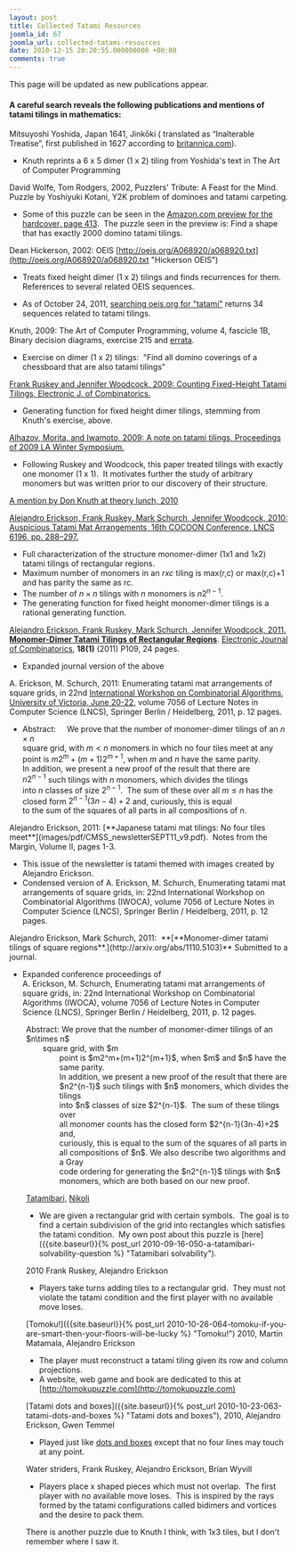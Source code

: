 ```yaml
---
layout: post
title: Collected Tatami Resources
joomla_id: 67
joomla_url: collected-tatami-resources
date: 2010-12-15 20:20:55.000000000 +00:00
comments: true
---
```


This page will be updated as new publications appear.

#### A careful search reveals the following publications and mentions of tatami tilings in mathematics:

Mitsuyoshi Yoshida, Japan 1641, Jinkōki ( translated as “Inalterable Treatise”,
first published in 1627 according to
[britannica.com](http://www.britannica.com/facts/5/536726/Mitsuyoshi-Yoshida-as-discussed-in-East-Asian-mathematics
"Britannica Jinkōki")).

*   Knuth reprints a 6 x 5 dimer (1 x 2) tiling from Yoshida's text in The Art
    of Computer Programming

David Wolfe, Tom Rodgers, 2002, Puzzlers' Tribute: A Feast for the Mind.  Puzzle
by Yoshiyuki Kotani, Y2K problem of dominoes and tatami carpeting.

*   Some of this puzzle can be seen in the
    [Amazon.com preview for the hardcover, page 413](http://www.amazon.com/Puzzlers-Tribute-Feast-David-Wolfe/dp/1568811217#reader_1568811217
    "Preview").  The puzzle seen in the preview is: Find a shape that has
    exactly 2000 domino tatami tilings.

Dean Hickerson, 2002: OEIS
[http://oeis.org/A068920/a068920.txt](http://oeis.org/A068920/a068920.txt
"Hickerson OEIS")

*   Treats fixed height dimer (1 x 2) tilings and finds recurrences for them. 
    References to several related OEIS sequences.

*   As of October 24, 2011,
    [searching oeis.org for "tatami"](http://oeis.org/search?q=tatami&sort=&language=english&go=Search
    "Search OIES for tatami") returns 34 sequences related to tatami tilings.

Knuth, 2009: The Art of Computer Programming, volume 4, fascicle 1B, Binary
decision diagrams, exercise 215 and
[errata](http://www-cs-faculty.stanford.edu/~uno/taocp.html "TAOCP Errata").

*   Exercise on dimer (1 x 2) tilings:  "Find all domino coverings of a
    chessboard that are also tatami tilings"

[Frank Ruskey and Jennifer Woodcock, 2009: Counting Fixed-Height Tatami Tilings, Electronic J. of Combinatorics.](http://webhome.cs.uvic.ca/~ruskey/Publications/Tatami/Tatami.html
"Frank's site")

*   Generating function for fixed height dimer tilings, stemming from Knuth's
    exercise, above.

[Alhazov, Morita, and Iwamoto, 2009: A note on tatami tilings, Proceedings of 2009 LA Winter Symposium.](http://www.nishizeki.ecei.tohoku.ac.jp/LA2009/proceedings_winter/02.pdf
"Alhazov, Morita, Iwamoto")

*   Following Ruskey and Woodcock, this paper treated tilings with exactly one
    monomer (1 x 1).  It motivates further the study of arbitrary monomers but
    was written prior to our discovery of their structure.

[A mention by Don Knuth at theory lunch, 2010](http://theory.stanford.edu/theory_lunch/archives/spr0910.html
"Don Knuth Theory Lunch")

[Alejandro Erickson, Frank Ruskey, Mark Schurch, Jennifer Woodcock, 2010: Auspicious Tatami Mat Arrangements, 16th COCOON Conference, LNCS 6196, pp. 288–297.](http://webhome.cs.uvic.ca/~ruskey/Publications/Tatami/TatamiMonomer.html
"Frank's site")

*   Full characterization of the structure monomer-dimer (1x1 and 1x2) tatami
    tilings of rectangular regions.
*   Maximum number of monomers in an $r x c$ tiling is max(r,c) or max(r,c)+1
    and has parity the same as rc.
*   The number of $n\times n$ tilings with $n$ monomers is $n2^{n-1}$.
*   The generating function for fixed height monomer-dimer tilings is a rational
    generating function.

[Alejandro Erickson, Frank Ruskey, Mark Schurch, Jennifer Woodcock, 2011\.](http://arxiv.org/abs/1103.3309)
[**Monomer-Dimer Tatami Tilings of Rectangular Regions**](http://www.combinatorics.org/Volume_18/PDF/v18i1p109.pdf
"Monomer-Dimer Tatami Tilings of Rectangular Regions").
[Electronic Journal of Combinatorics](http://www.combinatorics.org/ "Electronic
Journal of Combinatorics"), **18(1)** (2011) P109, 24 pages.

*   Expanded journal version of the above

A. Erickson, M. Schurch, 2011: Enumerating tatami mat arrangements of square
grids, in
22nd [International Workshop on Combinatorial Algorithms, University of Victoria, June 20-22](http://webhome.cs.uvic.ca/%7Ewendym/IWOCA/IWOCA_2011.html
"IWOCA 2011"), volume 7056 of <span class="s1">Lecture Notes in Computer Science
(LNCS)</span>, Springer Berlin / Heidelberg, 2011, p. 12 pages.

*   Abstract:     We prove that the number of monomer-dimer tilings of an $n\times n$  
    square grid, with $m<n$ monomers in which no four tiles meet at any  
    point is $m2^m+(m+1)2^{m+1}$, when $m$ and $n$ have the same parity.  
    In addition, we present a new proof of the result that there are  
    $n2^{n-1}$ such tilings with $n$ monomers, which divides the tilings  
    into $n$ classes of size $2^{n-1}$.  The sum of these over all $m\le  
    n$ has the closed form $2^{n-1}(3n-4)+2$ and, curiously, this is equal  
    to the sum of the squares of all parts in all compositions of $n$.  

<div>Alejandro Erickson, 2011:
[**Japanese tatami mat tilings: No four tiles meet**](images/pdf/CMSS_newsletterSEPT11_v9.pdf).
 Notes from the Margin, Volume II, pages 1-3.</div>

<div>

*   This issue of the newsletter is tatami themed with images created by
    Alejandro Erickson.
*   Condensed version of A. Erickson, M. Schurch, Enumerating tatami mat
    arrangements of square grids, in: 22nd International Workshop on
    Combinatorial Algorithms (IWOCA), volume 7056 of <span class="s1">Lecture
    Notes in Computer Science (LNCS)</span>, Springer Berlin / Heidelberg, 2011,
    p. 12 pages.

</div>

<div>Alejandro Erickson, Mark Schurch, 2011:  **[**Monomer-dimer tatami tilings of square regions**.](http://arxiv.org/abs/1110.5103)** Submitted to a journal.</div>

<div>

*   Expanded conference proceedings of  
    A. Erickson, M. Schurch, Enumerating tatami mat arrangements of square
    grids, in: 22nd International Workshop on Combinatorial Algorithms (IWOCA),
    volume 7056 of <span class="s1">Lecture Notes in Computer Science
    (LNCS)</span>, Springer Berlin / Heidelberg, 2011, p. 12 pages.

</div>

<div style="padding-left: 30px; ">Abstract: We prove that the number of
monomer-dimer tilings of an $n\times n$</div>

<div style="padding-left: 30px; ">

<div style="padding-left: 30px; ">square grid, with $m<n$ monomers in which no
four tiles meet at any</div>

<div style="padding-left: 30px; ">point is $m2^m+(m+1)2^{m+1}$, when $m$ and $n$
have the same parity.</div>

<div style="padding-left: 30px; ">In addition, we present a new proof of the
result that there are</div>

<div style="padding-left: 30px; ">$n2^{n-1}$ such tilings with $n$ monomers,
which divides the tilings</div>

<div style="padding-left: 30px; ">into $n$ classes of size $2^{n-1}$.  The sum
of these tilings over</div>

<div style="padding-left: 30px; ">all monomer counts has the closed form
$2^{n-1}(3n-4)+2$ and,</div>

<div style="padding-left: 30px; ">curiously, this is equal to the sum of the
squares of all parts in</div>

<div style="padding-left: 30px; ">all compositions of $n$. We also describe two
algorithms and a Gray</div>

<div style="padding-left: 30px; ">code ordering for generating the $n2^{n-1}$
tilings with $n$</div>

<div style="padding-left: 30px; ">monomers, which are both based on our new
proof.</div>

</div>



[Tatamibari,](http://en.wikipedia.org/wiki/Tatamibari "Tatamibari wiki")
[Nikoli](http://www.nikoli.co.jp/en/puzzles/ "Nikoli")

*   We are given a rectangular grid with certain symbols.  The goal is to find a
    certain subdivision of the grid into rectangles which satisfies the tatami
    condition.  My own post about this puzzle is [here]({{site.baseurl}}{%
    post_url 2010-09-16-050-a-tatamibari-solvability-question %} "Tatamibari
    solvability").

 2010 Frank
Ruskey, Alejandro Erickson

*   Players take turns adding tiles to a rectangular grid.  They must not
    violate the tatami condition and the first player with no available move
    loses.

[Tomoku!]({{site.baseurl}}{% post_url
2010-10-26-064-tomoku-if-you-are-smart-then-your-floors-will-be-lucky %}
"Tomoku!") 2010, Martín Matamala, Alejandro Erickson

*   The player must reconstruct a tatami tiling given its row and column
    projections.
*   A website, web game and book are dedicated to this at
    [http://tomokupuzzle.com](http://tomokupuzzle.com)

[Tatami dots and boxes]({{site.baseurl}}{% post_url
2010-10-23-063-tatami-dots-and-boxes %} "Tatami dots and boxes"), 2010,
Alejandro Erickson, Gwen Temmel

*   Played just like
    [dots and boxes](http://en.wikipedia.org/wiki/Dots_and_Boxes "Dots and Boxes
    on Wikipedia") except that no four lines may touch at any point.

Water striders, Frank Ruskey, Alejandro Erickson, Brian Wyvill

*   Players place x shaped pieces which must not overlap.  The first player with
    no available move loses.  This is inspired by the rays formed by the tatami
    configurations called bidimers and vortices and the desire to pack them.

There is another puzzle due to Knuth I think, with 1x3 tiles, but I don't
remember where I saw it.
